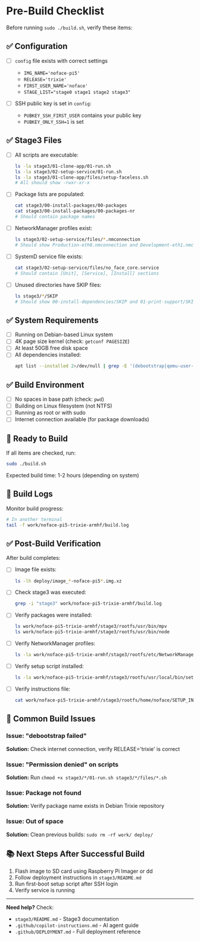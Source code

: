 # Pre-Build Checklist

Before running `sudo ./build.sh`, verify these items:

## ✅ Configuration

- [ ] `config` file exists with correct settings
  - `IMG_NAME='noface-pi5'`
  - `RELEASE='trixie'`
  - `FIRST_USER_NAME='noface'`
  - `STAGE_LIST="stage0 stage1 stage2 stage3"`

- [ ] SSH public key is set in `config`:
  - `PUBKEY_SSH_FIRST_USER` contains your public key
  - `PUBKEY_ONLY_SSH=1` is set

## ✅ Stage3 Files

- [ ] All scripts are executable:
  ```bash
  ls -la stage3/01-clone-app/01-run.sh
  ls -la stage3/02-setup-service/01-run.sh
  ls -la stage3/01-clone-app/files/setup-faceless.sh
  # All should show -rwxr-xr-x
  ```

- [ ] Package lists are populated:
  ```bash
  cat stage3/00-install-packages/00-packages
  cat stage3/00-install-packages/00-packages-nr
  # Should contain package names
  ```

- [ ] NetworkManager profiles exist:
  ```bash
  ls stage3/02-setup-service/files/*.nmconnection
  # Should show Production-eth0.nmconnection and Development-eth1.nmconnection
  ```

- [ ] SystemD service file exists:
  ```bash
  cat stage3/02-setup-service/files/no_face_core.service
  # Should contain [Unit], [Service], [Install] sections
  ```

- [ ] Unused directories have SKIP files:
  ```bash
  ls stage3/*/SKIP
  # Should show 00-install-dependencies/SKIP and 01-print-support/SKIP
  ```

## ✅ System Requirements

- [ ] Running on Debian-based Linux system
- [ ] 4K page size kernel (check: `getconf PAGESIZE`)
- [ ] At least 50GB free disk space
- [ ] All dependencies installed:
  ```bash
  apt list --installed 2>/dev/null | grep -E '(debootstrap|qemu-user-static|parted|zerofree)'
  ```

## ✅ Build Environment

- [ ] No spaces in base path (check: `pwd`)
- [ ] Building on Linux filesystem (not NTFS)
- [ ] Running as root or with sudo
- [ ] Internet connection available (for package downloads)

## 🚀 Ready to Build

If all items are checked, run:

```bash
sudo ./build.sh
```

Expected build time: 1-2 hours (depending on system)

## 📝 Build Logs

Monitor build progress:
```bash
# In another terminal
tail -f work/noface-pi5-trixie-armhf/build.log
```

## ✅ Post-Build Verification

After build completes:

- [ ] Image file exists:
  ```bash
  ls -lh deploy/image_*-noface-pi5*.img.xz
  ```

- [ ] Check stage3 was executed:
  ```bash
  grep -i "stage3" work/noface-pi5-trixie-armhf/build.log
  ```

- [ ] Verify packages were installed:
  ```bash
  ls work/noface-pi5-trixie-armhf/stage3/rootfs/usr/bin/mpv
  ls work/noface-pi5-trixie-armhf/stage3/rootfs/usr/bin/node
  ```

- [ ] Verify NetworkManager profiles:
  ```bash
  ls -la work/noface-pi5-trixie-armhf/stage3/rootfs/etc/NetworkManager/system-connections/
  ```

- [ ] Verify setup script installed:
  ```bash
  ls -la work/noface-pi5-trixie-armhf/stage3/rootfs/usr/local/bin/setup-faceless.sh
  ```

- [ ] Verify instructions file:
  ```bash
  cat work/noface-pi5-trixie-armhf/stage3/rootfs/home/noface/SETUP_INSTRUCTIONS.txt
  ```

## 🚨 Common Build Issues

### Issue: "debootstrap failed"
**Solution:** Check internet connection, verify RELEASE='trixie' is correct

### Issue: "Permission denied" on scripts
**Solution:** Run `chmod +x stage3/*/01-run.sh stage3/*/files/*.sh`

### Issue: Package not found
**Solution:** Verify package name exists in Debian Trixie repository

### Issue: Out of space
**Solution:** Clean previous builds: `sudo rm -rf work/ deploy/`

## 📚 Next Steps After Successful Build

1. Flash image to SD card using Raspberry Pi Imager or dd
2. Follow deployment instructions in `stage3/README.md`
3. Run first-boot setup script after SSH login
4. Verify service is running

---

**Need help?** Check:
- `stage3/README.md` - Stage3 documentation
- `.github/copilot-instructions.md` - AI agent guide
- `.github/DEPLOYMENT.md` - Full deployment reference
